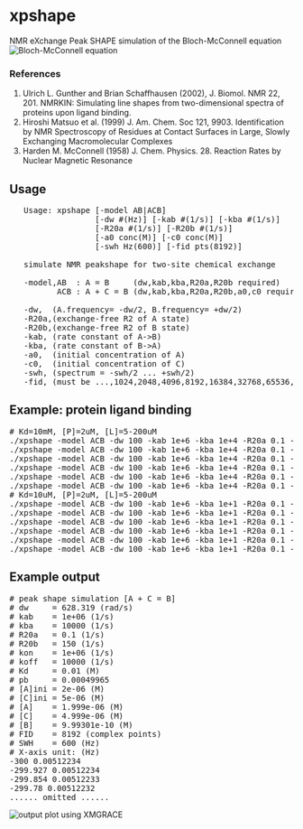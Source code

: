 # xpshape
NMR eXchange Peak SHAPE simulation of the Bloch-McConnell equation
![Bloch-McConnell equation](https://raw.githubusercontent.com/sunghunbae/xpshape/reference/Bloch-McConnell.png)

### References
1. Ulrich L. Gunther and Brian Schaffhausen (2002), J. Biomol. NMR 22, 201. NMRKIN: Simulating line shapes from two-dimensional spectra of proteins upon ligand binding. 
2. Hiroshi Matsuo et al. (1999) J. Am. Chem. Soc 121, 9903. Identification by NMR Spectroscopy of Residues at Contact Surfaces in Large, Slowly Exchanging Macromolecular Complexes
3. Harden M. McConnell (1958) J. Chem. Physics. 28. Reaction Rates by Nuclear Magnetic Resonance

## Usage
<pre>
   Usage: xpshape [-model AB|ACB]
                  [-dw #(Hz)] [-kab #(1/s)] [-kba #(1/s)]
                  [-R20a #(1/s)] [-R20b #(1/s)]
                  [-a0 conc(M)] [-c0 conc(M)]
                  [-swh Hz(600)] [-fid pts(8192)]

   simulate NMR peakshape for two-site chemical exchange

   -model,AB  : A = B     (dw,kab,kba,R20a,R20b required)
          ACB : A + C = B (dw,kab,kba,R20a,R20b,a0,c0 required)

   -dw,  (A.frequency= -dw/2, B.frequency= +dw/2)
   -R20a,(exchange-free R2 of A state)
   -R20b,(exchange-free R2 of B state)
   -kab, (rate constant of A->B)
   -kba, (rate constant of B->A)
   -a0,  (initial concentration of A)
   -c0,  (initial concentration of C)
   -swh, (spectrum = -swh/2 ... +swh/2)
   -fid, (must be ...,1024,2048,4096,8192,16384,32768,65536,..)
</pre>

## Example: protein ligand binding
<pre>
# Kd=10mM, [P]=2uM, [L]=5-200uM
./xpshape -model ACB -dw 100 -kab 1e+6 -kba 1e+4 -R20a 0.1 -R20b 150 -a0 2e-6 -c0 5e-6 > tins.Kd.10mM.dat
./xpshape -model ACB -dw 100 -kab 1e+6 -kba 1e+4 -R20a 0.1 -R20b 150 -a0 2e-6 -c0 10e-6 >> tins.Kd.10mM.dat
./xpshape -model ACB -dw 100 -kab 1e+6 -kba 1e+4 -R20a 0.1 -R20b 150 -a0 2e-6 -c0 20e-6 >> tins.Kd.10mM.dat
./xpshape -model ACB -dw 100 -kab 1e+6 -kba 1e+4 -R20a 0.1 -R20b 150 -a0 2e-6 -c0 50e-6 >> tins.Kd.10mM.dat
./xpshape -model ACB -dw 100 -kab 1e+6 -kba 1e+4 -R20a 0.1 -R20b 150 -a0 2e-6 -c0 100e-6 >> tins.Kd.10mM.dat
./xpshape -model ACB -dw 100 -kab 1e+6 -kba 1e+4 -R20a 0.1 -R20b 150 -a0 2e-6 -c0 200e-6 >> tins.Kd.10mM.dat
# Kd=10uM, [P]=2uM, [L]=5-200uM
./xpshape -model ACB -dw 100 -kab 1e+6 -kba 1e+1 -R20a 0.1 -R20b 150 -a0 2e-6 -c0 5e-6   >  tins.Kd.10uM.dat
./xpshape -model ACB -dw 100 -kab 1e+6 -kba 1e+1 -R20a 0.1 -R20b 150 -a0 2e-6 -c0 10e-6  >> tins.Kd.10uM.dat
./xpshape -model ACB -dw 100 -kab 1e+6 -kba 1e+1 -R20a 0.1 -R20b 150 -a0 2e-6 -c0 20e-6  >> tins.Kd.10uM.dat
./xpshape -model ACB -dw 100 -kab 1e+6 -kba 1e+1 -R20a 0.1 -R20b 150 -a0 2e-6 -c0 50e-6  >> tins.Kd.10uM.dat
./xpshape -model ACB -dw 100 -kab 1e+6 -kba 1e+1 -R20a 0.1 -R20b 150 -a0 2e-6 -c0 100e-6 >> tins.Kd.10uM.dat
./xpshape -model ACB -dw 100 -kab 1e+6 -kba 1e+1 -R20a 0.1 -R20b 150 -a0 2e-6 -c0 200e-6 >> tins.Kd.10uM.dat
</pre>
## Example output
<pre>
# peak shape simulation [A + C = B]
# dw     = 628.319 (rad/s)
# kab    = 1e+06 (1/s)
# kba    = 10000 (1/s)
# R20a   = 0.1 (1/s)
# R20b   = 150 (1/s)
# kon    = 1e+06 (1/s)
# koff   = 10000 (1/s)
# Kd     = 0.01 (M)
# pb     = 0.00049965
# [A]ini = 2e-06 (M)
# [C]ini = 5e-06 (M)
# [A]    = 1.999e-06 (M)
# [C]    = 4.999e-06 (M)
# [B]    = 9.99301e-10 (M)
# FID    = 8192 (complex points)
# SWH    = 600 (Hz)
# X-axis unit: (Hz)
-300 0.00512234
-299.927 0.00512234
-299.854 0.00512233
-299.78 0.00512232
...... omitted ......
</pre>
![output plot using XMGRACE](https://raw.githubusercontent.com/sunghunbae/xpshape/example/example.png)
